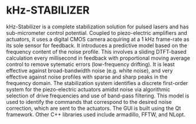 # kHz-STABILIZER

kHz-Stabilizer is a complete stabilization solution for pulsed lasers and has sub-micrometer control potential. Coupled to piezo-electric amplifiers and actuators, it uses a digital CMOS camera acquiring at a 1 kHz frame-rate as its sole sensor for feedback. It introduces a predictive model based on the frequency content of the noise profile. This involves a sliding DTFT-based calculation every millisecond in feedback with proportional moving average control to remove sytematic errors (low-frequency drifting). It is least effective against broad-bandwidth noise (e.g. white noise), and very effective against noise profiles with sparse and sharp peaks in the frequency domain. The stabilization system identifies a discrete first-order system for the piezo-electric actuators amidst noise via algorithmic selection of drive frequencies and use of band-pass filtering. This model is used to identify the commands that correspond to the desired noise correction, which are sent to the actuators. The GUI is built using the Qt framework. Other C++ libraries used include armadillo, FFTW, and NLopt.

